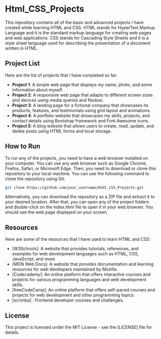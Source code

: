 # Html_CSS_Projects

This repository contains all of the basic and advanced projects I have created while learning HTML and CSS. HTML stands for HyperText Markup Language and it is the standard markup language for creating web pages and web applications. CSS stands for Cascading Style Sheets and it is a style sheet language used for describing the presentation of a document written in HTML.

## Project List

Here are the list of projects that I have completed so far:

- **Project 1**: A simple web page that displays my name, photo, and some information about myself.
- **Project 2**: A responsive web page that adapts to different screen sizes and devices using media queries and flexbox.
- **Project 3**: A landing page for a fictional company that showcases its products, features, and testimonials using grid layout and animations.
- **Project 4**: A portfolio website that showcases my skills, projects, and contact details using Bootstrap framework and Font Awesome icons.
- **Project 5**: A blog website that allows users to create, read, update, and delete posts using HTML forms and local storage.

## How to Run

To run any of the projects, you need to have a web browser installed on your computer. You can use any web browser such as Google Chrome, Firefox, Safari, or Microsoft Edge. Then, you need to download or clone this repository to your local machine. You can use the following command to clone the repository using Git:

```bash
git clone https://github.com/your_username/Html_CSS_Projects.git
```

Alternatively, you can download the repository as a ZIP file and extract it to your desired location. After that, you can open any of the project folders and double-click on the index.html file to open it in your web browser. You should see the web page displayed on your screen.

## Resources

Here are some of the resources that I have used to learn HTML and CSS:

- [W3Schools]: A website that provides tutorials, references, and examples for web development languages such as HTML, CSS, JavaScript, and more.
- [MDN Web Docs]: A website that provides documentation and learning resources for web developers maintained by Mozilla.
- [Codecademy]: An online platform that offers interactive courses and projects for various programming languages and web development skills.
- [freeCodeCamp]: An online platform that offers self-paced courses and projects for web development and other programming topics.
- [scrimba] : Frontend developer courses and challenges.

## License

This project is licensed under the MIT License - see the [LICENSE] file for details.
